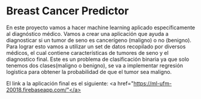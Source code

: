 # Breast Cancer Predictor

En este proyecto vamos a hacer machine learning aplicado específicamente al diagnóstico médico. Vamos a crear una aplicación que ayuda a diagnosticar si un tumor de seno es cancerígeno (maligno) o no (benigno). Para lograr esto vamos a utilizar un set de datos recopilado por diversos médicos, el cual contiene características de tumores de seno y el diagnostico final. Este es un problema de clasificación binaria ya que solo tenemos dos clases(maligno o benigno), se va a implementar regresión logística para obtener la probabilidad de que el tumor sea maligno.

El link a la aplicación final es el siguiente:
<a href="https://ml-ufm-20018.firebaseapp.com/"</a>
